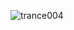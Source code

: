 <!--<div align="center">

![](https://komarev.com/ghpvc/?username=christophercouch)

</div>-->
<!--<div align="center"><img src="WORM.svg"></div>-->
![trance004](https://github.com/christophercouch/christophercouch/assets/44956692/b1b4d279-aaab-40bb-8e0c-e43ffc28013a)
